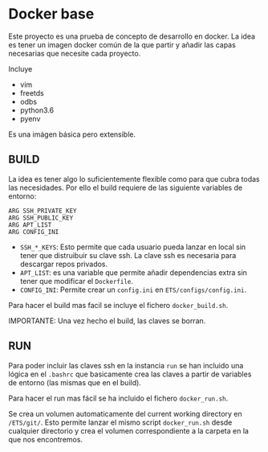 # Docker base

Este proyecto es una prueba de concepto de desarrollo en docker. La idea
es tener un imagen docker común de la que partir y añadir las capas necesarias
que necesite cada proyecto.

Incluye

* vim
* freetds
* odbs
* python3.6
* pyenv

Es una imágen básica pero extensible.

## BUILD 

La idea es tener algo lo suficientemente flexible como para que cubra todas
las necesidades. Por ello el build requiere de las siguiente variables de 
entorno:


```docker
ARG SSH_PRIVATE_KEY
ARG SSH_PUBLIC_KEY
ARG APT_LIST
ARG CONFIG_INI
```

* `SSH_*_KEYS`: Esto permite que cada usuario pueda lanzar en local sin tener
  que distruibuir su clave ssh. La clave ssh es necesaria para descargar repos
  privados.
* `APT_LIST`: es una variable que permite añadir dependencias extra sin tener
  que modificar el `Dockerfile`.
* `CONFIG_INI`: Permite crear un `config.ini` en `ETS/configs/config.ini`.

Para hacer el build mas facil se incluye el fichero `docker_build.sh`.


IMPORTANTE: Una vez hecho el build, las claves se borran.

## RUN

Para poder incluir las claves ssh en la instancia `run` se han incluido 
una lógica en el `.bashrc` que basicamente crea las claves a partir de 
variables de entorno (las mismas que en el build).

Para hacer el run mas fácil se ha incluido el fichero `docker_run.sh`.

Se crea un volumen automaticamente del current working directory en `/ETS/git/`.
Esto permite lanzar el mismo script `docker_run.sh` desde cualquier directorio
y crea el volumen correspondiente a la carpeta en la que nos encontremos.

